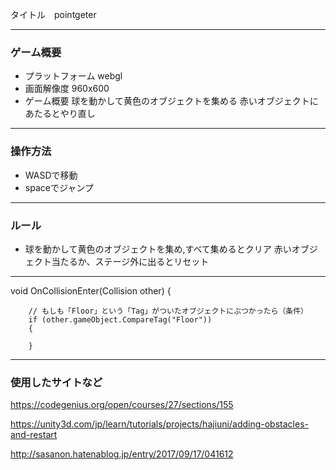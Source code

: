 タイトル　pointgeter


---


### ゲーム概要
- プラットフォーム
webgl
- 画面解像度
960x600
- ゲーム概要
球を動かして黄色のオブジェクトを集める
赤いオブジェクトにあたるとやり直し

---


### 操作方法
- WASDで移動
- spaceでジャンプ


---


### ルール
- 球を動かして黄色のオブジェクトを集め,すべて集めるとクリア
赤いオブジェクト当たるか、ステージ外に出るとリセット

---
  void OnCollisionEnter(Collision other)
    {

        // もしも「Floor」という「Tag」がついたオブジェクトにぶつかったら（条件）
        if (other.gameObject.CompareTag("Floor"))
        {
        
        }
---

### 使用したサイトなど
https://codegenius.org/open/courses/27/sections/155

https://unity3d.com/jp/learn/tutorials/projects/hajiuni/adding-obstacles-and-restart

http://sasanon.hatenablog.jp/entry/2017/09/17/041612
